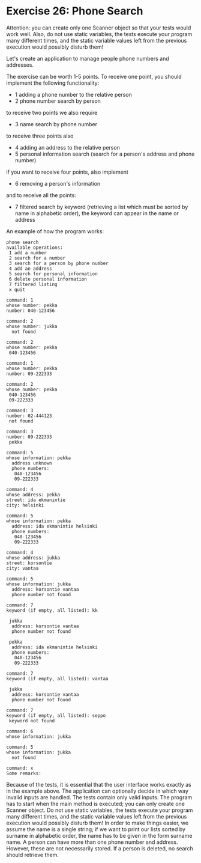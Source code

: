 # Exercise 26: Phone Search
Attention: you can create only one Scanner object so that your tests would work well. Also, do not use static variables, the tests execute your program many different times, and the static variable values left from the previous execution would possibly disturb them!

Let's create an application to manage people phone numbers and addresses.

The exercise can be worth 1-5 points. To receive one point, you should implement the following functionality:

- 1 adding a phone number to the relative person
- 2 phone number search by person

to receive two points we also require
- 3 name search by phone number

to receive three points also
- 4 adding an address to the relative person
- 5 personal information search (search for a person's address and phone number)

if you want to receive four points, also implement
- 6 removing a person's information

and to receive all the points:
- 7 filtered search by keyword (retrieving a list which must be sorted by name in alphabetic order), the keyword can appear in the name or address

An example of how the program works:
```
phone search
available operations:
 1 add a number
 2 search for a number
 3 search for a person by phone number
 4 add an address
 5 search for personal information
 6 delete personal information
 7 filtered listing
 x quit

command: 1
whose number: pekka
number: 040-123456

command: 2
whose number: jukka
  not found

command: 2
whose number: pekka
 040-123456

command: 1
whose number: pekka
number: 09-222333

command: 2
whose number: pekka
 040-123456
 09-222333

command: 3
number: 02-444123
 not found

command: 3
number: 09-222333
 pekka

command: 5
whose information: pekka
  address unknown
  phone numbers:
   040-123456
   09-222333

command: 4
whose address: pekka
street: ida ekmanintie
city: helsinki

command: 5
whose information: pekka
  address: ida ekmanintie helsinki
  phone numbers:
   040-123456
   09-222333

command: 4
whose address: jukka
street: korsontie
city: vantaa

command: 5
whose information: jukka
  address: korsontie vantaa
  phone number not found

command: 7
keyword (if empty, all listed): kk

 jukka
  address: korsontie vantaa
  phone number not found

 pekka
  address: ida ekmanintie helsinki
  phone numbers:
   040-123456
   09-222333

command: 7
keyword (if empty, all listed): vantaa

 jukka
  address: korsontie vantaa
  phone number not found

command: 7
keyword (if empty, all listed): seppo
 keyword not found

command: 6
whose information: jukka

command: 5
whose information: jukka
  not found

command: x
Some remarks:
```
Because of the tests, it is essential that the user interface works exactly as in the example above. The application can optionally decide in which way invalid inputs are handled. The tests contain only valid inputs.
The program has to start when the main method is executed; you can only create one Scanner object.
Do not use static variables, the tests execute your program many different times, and the static variable values left from the previous execution would possibly disturb them!
In order to make things easier, we assume the name is a single string; if we want to print our lists sorted by surname in alphabetic order, the name has to be given in the form surname name.
A person can have more than one phone number and address. However, these are not necessarily stored.
If a person is deleted, no search should retrieve them.
